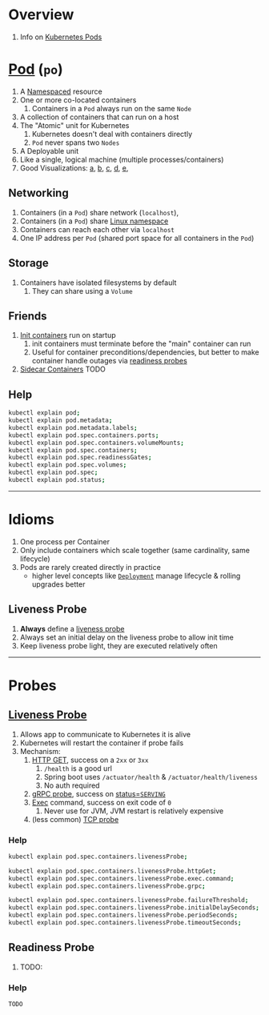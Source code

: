 # Overview
1. Info on [Kubernetes Pods](https://kubernetes.io/docs/concepts/workloads/pods/)


# [Pod](https://kubernetes.io/docs/concepts/workloads/pods/) (`po`)
1. A [Namespaced](https://kubernetes.io/docs/concepts/overview/working-with-objects/namespaces/) resource
1. One or more co-located containers
    1. Containers in a `Pod` always run on the same `Node`
1. A collection of containers that can run on a host
1. The "Atomic" unit for Kubernetes
    1. Kubernetes doesn't deal with containers directly
    1. `Pod` never spans two `Nodes`
1. A Deployable unit
1. Like a single, logical machine (multiple processes/containers)
1. Good Visualizations: [a](https://assets-global.website-files.com/61897bbb80b04406f137091a/618c37679af7c9a2c0a9f138_kubernetes-overview.png), [b](https://matthewpalmer.net/kubernetes-app-developer/articles/networking-overview.png), [c](https://k21academy.com/wp-content/uploads/2020/09/Screenshot-258.png), [d](https://www.altexsoft.com/static/blog-post/2023/11/f5f62de4-31f0-48c9-bb14-3935512789cd.webp), [e](https://www.wallarm.com/assets/external/6386e85a745e454610c5de96_kubernetes20pod20architecture.jpg),


## Networking
1. Containers (in a `Pod`) share network (`localhost`),
1. Containers (in a `Pod`) share [Linux namespace](https://man7.org/linux/man-pages/man7/namespaces.7.html)
1. Containers can reach each other via `localhost`
1. One IP address per `Pod` (shared port space for all containers in the `Pod`)

## Storage
1. Containers have isolated filesystems by default
    1. They can share using a `Volume`

## Friends
1. [Init containers](https://kubernetes.io/docs/concepts/workloads/pods/init-containers/) run on startup
    1. init containers must terminate before the "main" container can run
    1. Useful for container preconditions/dependencies, but better to make container handle outages via [readiness probes](https://kubernetes.io/docs/tasks/configure-pod-container/configure-liveness-readiness-startup-probes/)
1. [Sidecar Containers](https://kubernetes.io/docs/concepts/workloads/pods/sidecar-containers/) TODO

## Help
```sh
kubectl explain pod;
kubectl explain pod.metadata;
kubectl explain pod.metadata.labels;
kubectl explain pod.spec.containers.ports;
kubectl explain pod.spec.containers.volumeMounts;
kubectl explain pod.spec.containers;
kubectl explain pod.spec.readinessGates;
kubectl explain pod.spec.volumes;
kubectl explain pod.spec;
kubectl explain pod.status;
```


--------
# Idioms
1. One process per Container
1. Only include containers which scale together (same cardinality, same lifecycle)
1. Pods are rarely created directly in practice
    - higher level concepts like [`Deployment`](https://kubernetes.io/docs/concepts/workloads/controllers/deployment/) manage lifecycle & rolling upgrades better

## Liveness Probe
1. **Always** define a [liveness probe](https://kubernetes.io/docs/concepts/workloads/pods/pod-lifecycle/#container-probes)
1. Always set an initial delay on the liveness probe to allow init time
1. Keep liveness probe light, they are executed relatively often


--------
# Probes

## [Liveness Probe](https://kubernetes.io/docs/concepts/workloads/pods/pod-lifecycle/#container-probes)
1. Allows app to communicate to Kubernetes it is alive
1. Kubernetes will restart the container if probe fails
1. Mechanism:
    1. [HTTP GET](https://kubernetes.io/docs/tasks/configure-pod-container/configure-liveness-readiness-startup-probes/#define-a-liveness-http-request), success on a `2xx` or `3xx`
        1. `/health` is a good url
        1. Spring boot uses `/actuator/health` & `/actuator/health/liveness`
        1. No auth required
    1. [gRPC probe](https://kubernetes.io/docs/tasks/configure-pod-container/configure-liveness-readiness-startup-probes/#define-a-grpc-liveness-probe), success on [status=`SERVING`](https://grpc.github.io/grpc/core/md_doc_health-checking.html)
    1. [Exec](https://kubernetes.io/docs/tasks/configure-pod-container/configure-liveness-readiness-startup-probes/#define-a-liveness-command) command, success on exit code of `0`
        1. Never use for JVM, JVM restart is relatively expensive
    1. (less common) [TCP probe](https://kubernetes.io/docs/tasks/configure-pod-container/configure-liveness-readiness-startup-probes/#define-a-tcp-liveness-probe)

### Help
```sh
kubectl explain pod.spec.containers.livenessProbe;

kubectl explain pod.spec.containers.livenessProbe.httpGet;
kubectl explain pod.spec.containers.livenessProbe.exec.command;
kubectl explain pod.spec.containers.livenessProbe.grpc;

kubectl explain pod.spec.containers.livenessProbe.failureThreshold;
kubectl explain pod.spec.containers.livenessProbe.initialDelaySeconds;
kubectl explain pod.spec.containers.livenessProbe.periodSeconds;
kubectl explain pod.spec.containers.livenessProbe.timeoutSeconds;
```


## Readiness Probe
1. TODO:


### Help
```sh
TODO
```